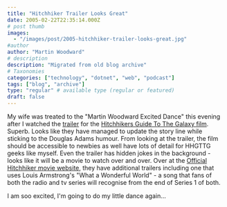 ```yaml
---
title: "Hitchhiker Trailer Looks Great"
date: 2005-02-22T22:35:14.000Z
# post thumb
images:
  - "/images/post/2005-hitchhiker-trailer-looks-great.jpg"
#author
author: "Martin Woodward"
# description
description: "Migrated from old blog archive"
# Taxonomies
categories: ["technology", "dotnet", "web", "podcast"]
tags: ["blog", "archive"]
type: "regular" # available type (regular or featured)
draft: false
---
```

My wife was treated to the "Martin Woodward Excited Dance" this evening after I watched the [trailer](http://wm.amazon.usa.speedera.net/wm.amazon.usa/vid/HG2G_Trailer2_0197_0300.wmv) for the [Hitchhikers Guide To The Galaxy film](http://hitchhikers.movies.go.com/main.html).  Superb.  Looks like they have managed to update the story line while sticking to the Douglas Adams humour.  From looking at the trailer, the film should be accessible to newbies as well have lots of detail for HHGTTG geeks like myself.  Even the trailer has hidden jokes in the background - looks like it will be a movie to watch over and over.  Over at the [Official Hitchhiker movie website](http://hitchhikers.movies.go.com/main.html), they have additional trailers including one that uses Louis Armstrong's "What a Wonderful World" - a song that fans of both the radio and tv series will recognise from the end of Series 1 of both.

I am soo excited, I'm going to do my little dance again...
